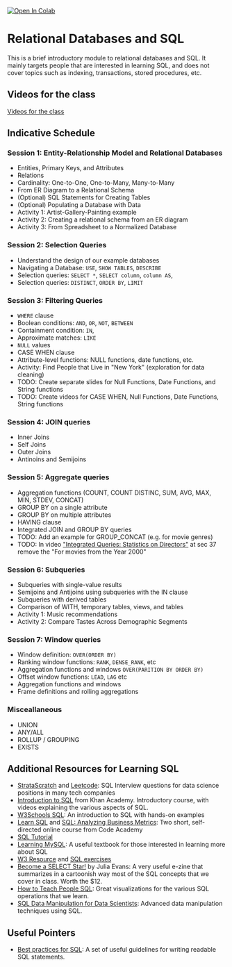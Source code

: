 [![Open In Colab](https://colab.research.google.com/assets/colab-badge.svg)](https://colab.research.google.com/github/ipeirotis/introduction-to-databases/blob/master/)

# Relational Databases and SQL

This is a brief introductory module to relational databases and SQL. It mainly targets people that are interested in learning SQL, and does not cover topics such as indexing, transactions, stored procedures, etc.

## Videos for the class 

[Videos for the class](https://www.youtube.com/playlist?list=PLqAPn_b_yx0QcOgEvAKQQ5yzplFI-FOQI)

## Indicative Schedule

### Session 1: Entity-Relationship Model and Relational Databases

* Entities, Primary Keys, and Attributes
* Relations
* Cardinality: One-to-One, One-to-Many, Many-to-Many
* From ER Diagram to a Relational Schema
* (Optional) SQL Statements for Creating Tables
* (Optional) Populating a Database with Data
* Activity 1: Artist-Gallery-Painting example
* Activity 2: Creating a relational schema from an ER diagram
* Activity 3: From Spreadsheet to a Normalized Database


### Session 2: Selection Queries

* Understand the design of our example databases
* Navigating a Database: `USE`, `SHOW TABLES`, `DESCRIBE`
* Selection queries: `SELECT *`, `SELECT column`, `column AS`, 
* Selection queries: `DISTINCT`, `ORDER BY`, `LIMIT`

### Session 3: Filtering Queries

* `WHERE` clause
* Boolean conditions: `AND`, `OR`, `NOT`, `BETWEEN`
* Containment condition: `IN`, 
* Approximate matches: `LIKE`
* `NULL` values
* CASE WHEN clause
* Attribute-level functions: NULL functions, date functions, etc.
* Activity: Find People that Live in "New York" (exploration for data cleaning)
* TODO: Create separate slides for Null Functions, Date Functions, and String functions
* TODO: Create videos for CASE WHEN, Null Functions, Date Functions, String functions

### Session 4: JOIN queries

* Inner Joins
* Self Joins
* Outer Joins
* Antinoins and Semijoins

### Session 5: Aggregate queries

* Aggregation functions (COUNT, COUNT DISTINC, SUM, AVG, MAX, MIN, STDEV, CONCAT)
* GROUP BY on a single attribute
* GROUP BY on multiple attributes
* HAVING clause
* Integrated JOIN and GROUP BY queries
* TODO: Add an example for GROUP_CONCAT (e.g. for movie genres)
* TODO: In video ["Integrated Queries: Statistics on Directors"](https://www.youtube.com/watch?v=aeXWO4xHsTw&list=PLqAPn_b_yx0QcOgEvAKQQ5yzplFI-FOQI&index=42) at sec 37 remove the "For movies from the Year 2000"

### Session 6: Subqueries

* Subqueries with single-value results
* Semijoins and Antijoins using subqueries with the IN clause
* Subqueries with derived tables
* Comparison of WITH, temporary tables, views, and tables
* Activity 1: Music recommendations
* Activity 2: Compare Tastes Across Demographic Segments

### Session 7: Window queries

* Window definition: `OVER(ORDER BY)`
* Ranking window functions: `RANK`, `DENSE_RANK`, etc
* Aggregation functions and windows `OVER(PARITION BY ORDER BY)`
* Offset window functions: `LEAD`, `LAG` etc
* Aggregation functions and windows
* Frame definitions and rolling aggregations


### Misceallaneous

* UNION
* ANY/ALL
* ROLLUP / GROUPING
* EXISTS


## Additional Resources for Learning SQL

* [StrataScratch](https://platform.stratascratch.com/coding) and [Leetcode](https://leetcode.com/problemset/database/): SQL Interview questions for data science positions in many tech companies
* [Introduction to SQL](https://www.khanacademy.org/computing/computer-programming/sql) from Khan Academy. Introductory course, with videos explaining the various aspects of SQL.
* [W3Schools SQL](http://www.w3schools.com/sql/): An introduction to SQL with hands-on examples
* [Learn SQL](https://www.codecademy.com/learn/learn-sql) and [SQL: Analyzing Business Metrics](https://www.codecademy.com/learn/sql-analyzing-business-metrics): Two short, self-directed online course from Code Academy
* [SQL Tutorial](http://www.w3resource.com/sql/tutorials.php) 
* [Learning MySQL](http://shop.oreilly.com/product/9780596008642.do): A useful textbook for those interested in learning more about SQL
* [W3 Resource](https://www.w3resource.com/sql/tutorials.php) and [SQL exercises](https://www.w3resource.com/sql-exercises/)
* [Become a SELECT Star!](https://gumroad.com/l/sql-zine) by Julia Evans:  A very useful e-zine that summarizes in a cartoonish way most of the SQL concepts that we cover in class. Worth the $12.
* [How to Teach People SQL](https://dataschool.com/how-to-teach-people-sql/): Great visualizations for the various SQL operations that we learn.
* [SQL Data Manipulation for Data Scientists](https://www.stratascratch.com/guides/): Advanced data manipulation techniques using SQL.

## Useful Pointers

* [Best practices for SQL](https://data36.com/sql-best-practices-data-analysts/): A set of useful guidelines for writing readable SQL statements.


